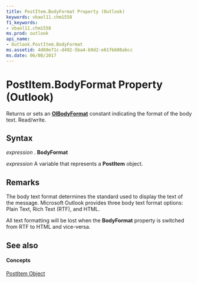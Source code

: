 ```yaml
---
title: PostItem.BodyFormat Property (Outlook)
keywords: vbaol11.chm1558
f1_keywords:
- vbaol11.chm1558
ms.prod: outlook
api_name:
- Outlook.PostItem.BodyFormat
ms.assetid: 4d60e71c-d492-5ba4-b9d2-e61fb608abcc
ms.date: 06/08/2017
---
```



# PostItem.BodyFormat Property (Outlook)

Returns or sets an  **[OlBodyFormat](olbodyformat-enumeration-outlook.md)** constant indicating the format of the body text. Read/write.


## Syntax

 _expression_ . **BodyFormat**

 _expression_ A variable that represents a **PostItem** object.


## Remarks

The body text format determines the standard used to display the text of the message. Microsoft Outlook provides three body text format options: Plain Text, Rich Text (RTF), and HTML.

All text formatting will be lost when the  **BodyFormat** property is switched from RTF to HTML and vice-versa.


## See also


#### Concepts


[PostItem Object](postitem-object-outlook.md)

